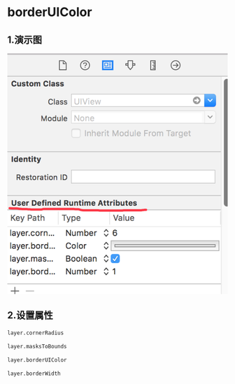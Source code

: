 # borderUIColor

## 1.演示图
 
 ![属性设置区域示例图](./interface.png)
 
 
 
## 2.设置属性

`layer.cornerRadius`

`layer.masksToBounds`

`layer.borderUIColor`

`layer.borderWidth`

